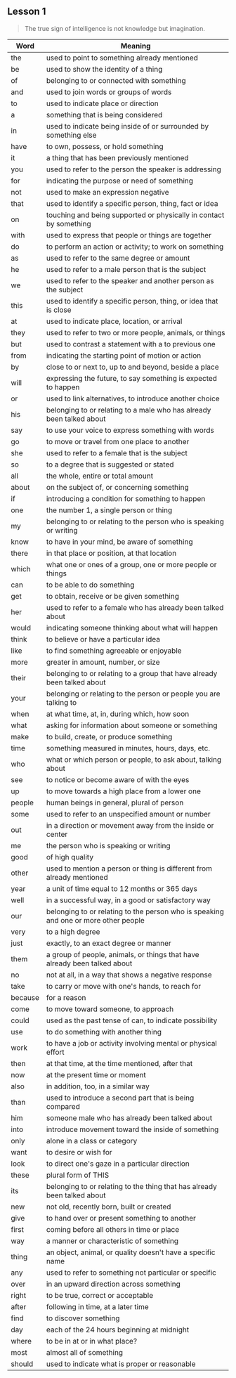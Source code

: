 ## Lesson 1
> The true sign of intelligence is not knowledge but imagination.

| Word | Meaning |
| ---- | ---- |
| the | used to point to something already mentioned |
| be | used to show the identity of a thing |
| of | belonging to or connected with something |
| and | used to join words or groups of words |
| to | used to indicate place or direction |
| a | something that is being considered |
| in | used to indicate being inside of or surrounded by something else |
| have | to own, possess, or hold something |
| it | a thing that has been previously mentioned |
| you | used to refer to the person the speaker is addressing |
| for | indicating the purpose or need of something |
| not | used to make an expression negative |
| that | used to identify a specific person, thing, fact or idea |
| on | touching and being supported or physically in contact by something |
| with | used to express that people or things are together |
| do | to perform an action or activity; to work on something |
| as | used to refer to the same degree or amount |
| he | used to refer to a male person that is the subject |
| we | used to refer to the speaker and another person as the subject |
| this | used to identify a specific person, thing, or idea that is close |
| at | used to indicate place, location, or arrival |
| they | used to refer to two or more people, animals, or things |
| but | used to contrast a statement with a to previous one |
| from | indicating the starting point of motion or action |
| by | close to or next to, up to and beyond, beside a place |
| will | expressing the future, to say something is expected to happen |
| or | used to link alternatives, to introduce another choice |
| his | belonging to or relating to a male who has already been talked about |
| say | to use your voice to express something with words |
| go | to move or travel from one place to another |
| she | used to refer to a female that is the subject |
| so | to a  degree that is suggested or stated |
| all | the whole, entire or total amount |
| about | on the subject of, or concerning something |
| if | introducing a condition for something to happen |
| one | the number 1, a single person or thing |
| my | belonging to or relating to the person who is speaking or writing |
| know | to have in your mind, be aware of something |
| there | in that place or position, at that location |
| which | what one or ones of a group, one or more people or things |
| can | to be able to do something |
| get | to obtain, receive or be given something |
| her | used to refer to a female who has already been talked about |
| would | indicating someone thinking about what will happen |
| think | to believe or have a particular idea |
| like | to find something agreeable or enjoyable |
| more | greater in amount, number, or size |
| their | belonging to or relating to a group that have already been talked about |
| your | belonging or relating to the person or people you are talking to |
| when | at what time, at, in, during which, how soon |
| what | asking for information about someone or something |
| make | to build, create, or produce something |
| time | something measured in minutes, hours, days, etc. |
| who | what or which person or people, to ask about, talking about |
| see | to notice or become aware of with the eyes |
| up | to move towards a high place from a lower one |
| people | human beings in general, plural of person |
| some | used to refer to an unspecified amount or number |
| out | in a direction or movement away from the inside or center |
| me | the person who is speaking or writing |
| good | of high quality |
| other | used to mention a person or thing is different from already mentioned |
| year | a unit of time equal to 12 months or 365 days |
| well | in a successful way, in a good or satisfactory way |
| our | belonging to or relating to the person who is speaking and one or more other people |
| very | to a high degree |
| just | exactly, to an exact degree or manner |
| them | a group of people, animals, or things that have already been talked about |
| no | not at all, in a way that shows a negative response |
| take | to carry or move with one's hands, to reach for |
| because | for a reason |
| come | to move toward someone, to approach |
| could | used as the past tense of can, to indicate possibility |
| use | to do something with another thing |
| work | to have a job or activity involving mental or physical effort |
| then | at that time, at the time mentioned, after that |
| now | at the present time or moment |
| also | in addition, too, in a similar way |
| than | used to introduce a second part that is being compared |
| him | someone male who has already been talked about |
| into | introduce movement toward the inside of something |
| only | alone in a class or category |
| want | to desire or wish for |
| look | to direct one's gaze in a particular direction |
| these | plural form of THIS |
| its | belonging to or relating to the thing that has already been talked about |
| new | not old, recently born, built or created |
| give | to hand over or present something to another |
| first | coming before all others in time or place |
| way | a manner or characteristic of something |
| thing | an object, animal, or quality doesn't have a specific name |
| any | used to refer to something not particular or specific |
| over | in an upward direction across something |
| right | to be true, correct or acceptable |
| after | following in time, at a later time |
| find | to discover something |
| day | each of the 24 hours beginning at midnight |
| where | to be in at or in what place? |
| most | almost all of something |
| should | used to indicate what is proper or reasonable |
